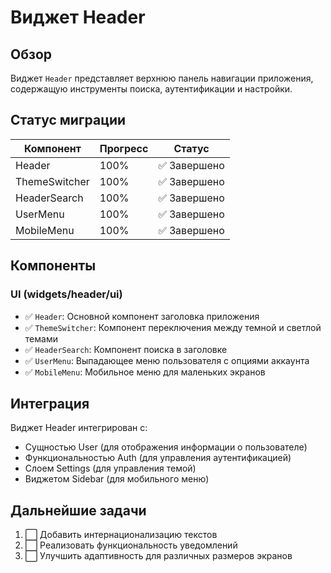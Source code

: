 # Виджет Header

## Обзор

Виджет `Header` представляет верхнюю панель навигации приложения, содержащую инструменты поиска, аутентификации и настройки.

## Статус миграции

| Компонент     | Прогресс | Статус                  |
|---------------|----------|-------------------------|
| Header        | 100%     | ✅ Завершено           |
| ThemeSwitcher | 100%     | ✅ Завершено           |
| HeaderSearch  | 100%     | ✅ Завершено           |
| UserMenu      | 100%     | ✅ Завершено           |
| MobileMenu    | 100%     | ✅ Завершено           |

## Компоненты

### UI (widgets/header/ui)
- ✅ `Header`: Основной компонент заголовка приложения
- ✅ `ThemeSwitcher`: Компонент переключения между темной и светлой темами
- ✅ `HeaderSearch`: Компонент поиска в заголовке
- ✅ `UserMenu`: Выпадающее меню пользователя с опциями аккаунта
- ✅ `MobileMenu`: Мобильное меню для маленьких экранов

## Интеграция

Виджет Header интегрирован с:
- Сущностью User (для отображения информации о пользователе)
- Функциональностью Auth (для управления аутентификацией)
- Слоем Settings (для управления темой)
- Виджетом Sidebar (для мобильного меню)

## Дальнейшие задачи

1. ⬜ Добавить интернационализацию текстов
2. ⬜ Реализовать функциональность уведомлений
3. ⬜ Улучшить адаптивность для различных размеров экранов 